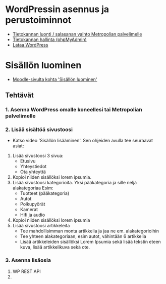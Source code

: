 # WordPressin asennus ja perustoiminnot
* [Tietokannan luonti / salasanan vaihto Metropolian palvelimelle](https://amme.metropolia.fi/mysql/)
* [Tietokannan hallinta (phpMyAdmin)](https://users.metropolia.fi/phpMyAdmin/)
* [Lataa WordPress](https://fi.wordpress.org)

# Sisällön luominen
* [Moodle-sivulta kohta 'Sisällön luominen'](https://moodle.metropolia.fi/course/view.php?id=7522)



## Tehtävät
### 1. Asenna WordPress omalle koneellesi tai Metropolian palvelimelle
### 2. Lisää sisältöä sivustoosi
* Katso video 'Sisällön lisääminen'. Sen ohjeiden avulla tee seuraavat asiat:

1. Lisää sivustoosi 3 sivua:
    * Etusivu
    * Yhteystiedot
    * Ota yhteyttä
2. Kopioi niiden sisällöksi lorem ipsumia.
3. Lisää sivustoosi kategorioita. Yksi pääkategoria ja sille neljä alakategoriaa Esim:
    * Tuotteet (pääkategoria)
    * Autot
    * Polkupyörät
    * Kamerat
    * Hifi ja audio
4. Kopioi niiden sisällöksi lorem ipsumia
5. Lisää sivustoosi artikkeleita
    * Tee mahdollisimman monta artikkelia ja jaa ne em. alakategorioihin
    * Tee yhteen alakategoriaan, esim autot, vähintään 6 artikkelia
    * Lisää artikkeleiden sisällöksi Lorem Ipsumia sekä lisää tekstin eteen kuva, lisää artikkelikuva sekä ote.
    
### 3. Asenna lisäosia
1. WP REST API
2. 